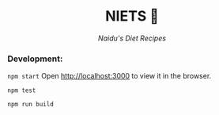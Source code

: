 <h1 align="center">NIETS 🌱</h1>
<div align="center">

<i>Naidu's Diet Recipes</i>

</div>

### Development:
`npm start`
Open [http://localhost:3000](http://localhost:3000) to view it in the browser.

`npm test`

`npm run build`